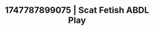 ---
categories:
- Sneaker fetish
- NSFW role reversal
- Curvy bodies
- Morning after
- Mid-century kink
image: /assets/images/1747787899075.jpg
layout: post
seo:
  description: Featured content with exclusive ABDL Play, Scat Fetish. HD images available.
  keywords: ABDL Play, Scat Fetish
  og_image: /assets/images/1747787899075.jpg
  schema_type: VisualArtwork
tags:
- ABDL Play
- Scat Fetish
- '#1747787899075'
title: 1747787899075 | Scat Fetish ABDL Play
---